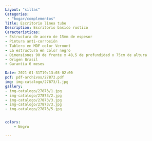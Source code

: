 ```yaml
---
Layout: "sillas"
Categories:
 - "hogar/complementos"
Title: Escritorio linea tube 
Description: Escritorio basico rustico
Caracteristicas: 
- Estructura de acero de 15mm de espesor
- Pintura anti-corrosión
- Tablero en MDF color Vermont
- La estructura en color negro
- Dimensiones 90 de frente x 48,5 de profundidad x 75cm de altura
- Origen Brasil 
- Garantia 6 meses

Date: 2021-01-31T19:13:03-02:00
pdf: pdf-archivos/27873.pdf
img: img-catalogo/27873/1.jpg
gallery: 
- img-catalogo/27873/1.jpg
- img-catalogo/27873/2.jpg
- img-catalogo/27873/3.jpg
- img-catalogo/27873/3.jpg
- img-catalogo/27873/5.jpg


colors:
    - Negro

---
```

